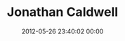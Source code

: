 ---
title: "Jonathan Caldwell"
date: 2012-05-26 23:40:02 00:00
permalink: /jonathancaldwell
twitter: ""
likes: [263,366]
id: 699
gravatar: "http://www.gravatar.com/avatar/2aacf8fe8220a5c1446360a00e67011b"
---